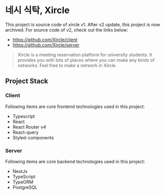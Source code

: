 # 네시 식탁, Xircle

This project is source code of xircle v1. After v2 update, this project is now archived. For source code of v2, check out the links below:

- https://github.com/Xircle/client
- https://github.com/Xircle/server

> Xircle is a meeting reservation platform for university students. It provides you with lots of places where you can make any kinds of networks. Feel free to make a network in Xircle.

## Project Stack

### Client

Following items are core frontend technologies used in this project:

- Typescript
- React
- React Router v4
- React-query
- Styled-components

### Server

Following items are core backend technologies used in this project:

- NestJs
- TypeScript
- TypeORM
- PostgreSQL

